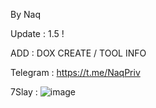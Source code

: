 By Naq

Update : 1.5 !

ADD : DOX CREATE / TOOL INFO

Telegram : https://t.me/NaqPriv

7Slay : ![image](https://github.com/ALPHA7Back/7Slaytool/assets/163157882/5f8ef6d0-8ed5-4cf3-9d2d-11ba87f56bb9)




